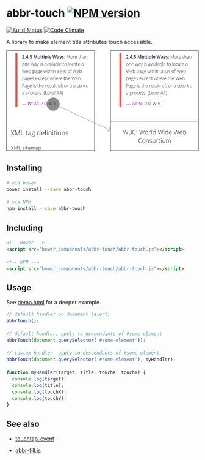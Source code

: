 # abbr-touch [![NPM version](http://img.shields.io/npm/v/abbr-touch.svg?style=flat)](https://www.npmjs.org/package/abbr-touch)

[![Build Status](http://img.shields.io/travis/Tyriar/abbr-touch.svg?style=flat)](https://travis-ci.org/Tyriar/abbr-touch)
[![Code Climate](http://img.shields.io/codeclimate/github/Tyriar/abbr-touch.svg?style=flat)](https://codeclimate.com/github/Tyriar/abbr-touch)

A library to make <abbr> element title attributes touch accessible.

[![Example usage: touching an <abbr> tag brings up a description](example.png)][1]


## Installing

```bash
# via bower
bower install --save abbr-touch

# via NPM
npm install --save abbr-touch
```


## Including

```html
<!-- Bower -->
<script src="bower_components/abbr-touch/abbr-touch.js"></script>

<!-- NPM -->
<script src="bower_components/abbr-touch/abbr-touch.js"></script>
```


## Usage

See [demo.html][2] for a deeper example.

```javascript
// default handler on document (alert)
abbrTouch();

// default handler, apply to descendants of #some-element
abbrTouch(document.querySelector('#some-element'));

// custom handler, apply to descendants of #some-element
abbrTouch(document.querySelector('#some-element'), myHandler);

function myHandler(target, title, touchX, touchY) {
  console.log(target);
  console.log(title);
  console.log(touchX);
  console.log(touchY);
}
```


## See also

- [touchtap-event][3]
- [abbr-fill.js][1]



  [1]: https://github.com/Tyriar/abbr-fill.js
  [2]: https://github.com/Tyriar/abbr-touch.js/blob/master/demo.html
  [3]: https://github.com/Tyriar/touchtap-event
